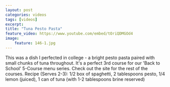 ```yaml
---
layout: post
categories: videos
tags: [videos]
excerpt: 
title: "Tuna Pesto Pasta"
feature_video: https://www.youtube.com/embed/tOriQDMGOd4
image:
    feature: 146-1.jpg
---
```


This was a dish I perfected in college - a bright pesto pasta paired with small chunks of tuna throughout.  It's a perfect 3rd course for our 'Back to School' 5-Course menu series.  Check out the site for the rest of the courses. Recipe (Serves 2-3): 1/2 box of spaghetti, 2 tablespoons pesto, 1/4 lemon (juiced), 1 can of tuna (with 1-2 tablespoons brine reserved)

